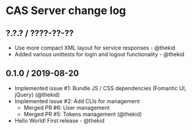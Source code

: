 CAS Server change log
=====================

## ?.?.? / ????-??-??

* Use more compact XML layout for service responses - @thekid
* Added various unittests for login and logout functionality - @thekid

## 0.1.0 / 2019-08-20

* Implemented issue #1: Bundle JS / CSS dependencies (Fomantic UI, jQuery)
  (@thekid)
* Implemented issue #2: Add CLIs for management
  - Merged PR #6: User management
  - Merged PR #5: Tokens management
  (@thekid)
* Hello World! First release - @thekid